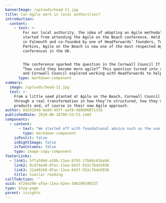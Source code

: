```yaml
---
bannerImage: /uploads/head-11.jpg
title: Can Agile work in local authorities?
introduction:
  content:
    - text: >-
        For our local authority, the idea of adopting an Agile methodology
        started from attending the Agile on the Beach conference. Held annually
        in Falmouth and co-founded by one of Headforwards’ founders, Toby
        Parkins, Agile on the Beach is now one of the most respected Agile
        conferences in the UK. 


        The conference sparked the question in the Cornwall Council IT team,
        “how could they become more agile?” This question turned into action,
        and Cornwall Council explored working with Headforwards to help them.
      type: markdown-component
summary:
  image: /uploads/head-11.jpg
  text: >-
    From a little seed planted at Agile on the Beach, Cornwall Council has gone
    through a real transformation in how they’re structured, how they manage
    products and, of course in their new Agile approach.  
author: 8d241049-6ed4-45ff-aaf8-488d06871310
publishedDate: 2020-06-16T09:53:53.148Z
components:
  - content:
      - text: "We started off with foundational advice such as the use of whiteboards and key ceremonies and moved onto exploring ways to move faster, initially in workshops. We use our workshops as an opportunity for our clients to give us a full-on brain dump so that we have the full picture and the vision of what they’re trying to achieve. It’s critical to make sure the correct people attend and everyone is encouraged to share their views openly. \r\n\n\n\nOnce we’d had an initial workshop with [Cornwall Council](https://www.cornwall.gov.uk/), we looked at how to break the whole picture down and identify something which would deliver them value, and quickly. After a half day workshop, our team prepared estimates and started work only a few days later.  \r\n\n\r\n\nIn local authority, public sector and even some commercial organisations, I’ve often seen long winded processes requiring mandates and multiple approval stages in order to get started. By the time it’s signed by all the relevant people, the budget has been queried, refined and resubmitted and many months could have passed. \r\n\n\r\n\nI always say to people to just try something. It might not solve all of your issues, but just have a go and see what it feels like. Agile is often accused of lacking rules, but actually it [has a really clear structure](https://agilemanifesto.org/principles.html). Challenging people and processes aren’t dodged but instead encompassed within the approach, finding the best resolution to work with and accommodate them, rather than worked around.  \r\n\n\r\n\nWe were able to start working with Cornwall Council so that developments were delivered right away. We didn’t create an end to end project plan and decide exactly what the final outcome would look like in detail, we just started building.  \r\n\n\r\n\nThe Council has placed significant focus on customer experience and our workshop approach meant the team could start looking at things really quickly. In 6 months we have delivered two valuable applications which the team are already using, quickly giving them something of value. Now in use we are continually adding additional features with the ability to test and adjust as we go. \r\n\n\r\n\nThe other area we have focused on is Business Intelligence which is part of a digital transformation. There’s a huge amount of data, but again using our methods we’ve moved quickly and delivered value very quickly. I’ll get into the detail of this in another post.  \r\n\n\r\n\nSince the Coronavirus outbreak hit, the urgent task became less about digital transformation and more about helping establish home working support and working on priorities supporting the people of Cornwall. Because we work to an [agile methodology](/what-we-do/people-over-process/), we were able to change focus and support them in the right way when they needed it.  \r\n\n\r\n\nAside from software development, our role with the council is supportive and consultative. They’ve been through a process of immense change, restructuring their IT Team and moving from a project to a product based approach. Within the new structure, people have new roles and we’ve worked closely with the core team to identify what products the team are really working on, rather than managing a list of many projects simultaneously that clearly aren’t all being moved forward. \r\n\n\r\n\nFrom that little seed planted at Agile on the Beach, our local authority has gone through a real transformation in how they’re structured, how they manage products and, of course in their new Agile approach."
        type: markdown-component
    isPostit: false
    isRightImage: false
    isTwoColumns: false
    type: image-copy-component
footerLinks:
  - link1: 5ffa59b0-a18b-11ea-8793-17b8dc61ba9d
    link2: 0cd74ed0-0fac-11ea-843f-932c76de5936
    link3: 21a08160-0fac-11ea-843f-932c76de5936
    title: Similar reading
callToAction: ''
uuid: 4726e290-afba-11ea-b2ee-3d8109340327
type: blog-page
parent: insights
---
```


